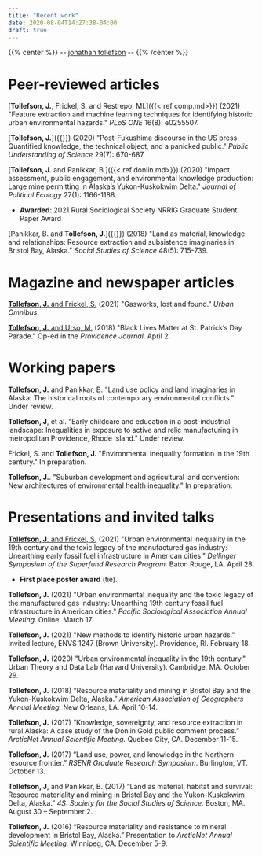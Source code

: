 ```yaml
---
title: "Recent work"
date: 2020-08-04T14:27:38-04:00
draft: true
---
```

{{% center %}}
-- [jonathan tollefson](/) --
{{% /center %}}


# Peer-reviewed articles
[**Tollefson, J.**, Frickel, S. and Restrepo, MI.]({{< ref comp.md>}}) (2021) "Feature extraction and machine learning techniques for identifying historic urban environmental hazards." _PLoS ONE_ 16(8): e0255507.

[**Tollefson, J.**]({{<ref fukushima_paper.md>}}) (2020) "Post-Fukushima discourse in the US press: Quantified knowledge, the technical object, and a panicked public." _Public Understanding of Science_ 29(7): 670-687.

[**Tollefson, J.** and Panikkar, B.]({{< ref donlin.md>}}) (2020) "Impact assessment, public engagement, and environmental knowledge production: Large mine permitting in Alaska’s Yukon-Kuskokwim Delta." _Journal of Political Ecology_ 27(1): 1166-1188.
- **Awarded**: 2021 Rural Sociological Society NRRIG Graduate Student Paper Award

[Panikkar, B. and **Tollefson, J.**]({{<ref pebble.md>}}) (2018) "Land as material, knowledge and relationships: Resource extraction and subsistence imaginaries in Bristol Bay, Alaska." _Social Studies of Science_ 48(5): 715-739.

# Magazine and newspaper articles
<a href="https://urbanomnibus.net/2021/07/gasworks-lost-and-found/" target="_blank"><b>Tollefson, J.</b> and Frickel, S.</a> (2021) "Gasworks, lost and found." *Urban Omnibus*.

[**Tollefson, J.** and Urso, M.](https://www.providencejournal.com/article/20160402/OPINION/160409917) (2018) "Black Lives Matter at St. Patrick’s Day Parade." Op-ed in the *Providence Journal*. April 2.

# Working papers
**Tollefson, J.** and Panikkar, B. "Land use policy and land imaginaries in Alaska: The historical roots of contemporary environmental conflicts." Under review.

**Tollefson, J**, et al. "Early childcare and education in a post-industrial landscape: Inequalities in exposure to active and relic manufacturing in metropolitan Providence, Rhode Island." Under review.

Frickel, S. and **Tollefson, J.** "Environmental inequality formation in the 19th century." In preparation.

**Tollefson, J.**. "Suburban development and agricultural land conversion: New architectures of environmental health inequality." In preparation.

# Presentations and invited talks
<a href="https://lsusrp2021-lsu.ipostersessions.com/?s=85-87-CA-70-48-37-06-34-A4-B1-54-61-88-8F-CE-FC" target="_blank" rel="noopener"><b>Tollefson, J.</b> and Frickel, S.</a> (2021) "Urban environmental inequality in the 19th century and the toxic legacy of the manufactured gas industry: Unearthing early fossil fuel infrastructure in American cities." _Dellinger Symposium of the Superfund Research Program._ Baton Rouge, LA. April 28.
- **First place poster award** (tie).

**Tollefson, J.** (2021) "Urban environmental inequality and the toxic legacy of the manufactured gas industry: Unearthing 19th century fossil fuel infrastructure in American cities." _Pacific Sociological Association Annual Meeting._ Online. March 17.

**Tollefson, J.** (2021) "New methods to identify historic urban hazards." Invited lecture, ENVS 1247 (Brown University). Providence, RI. February 18.

**Tollefson, J.** (2020) "Urban environmental inequality in the 19th century." Urban Theory and Data Lab (Harvard University). Cambridge, MA. October 29.

**Tollefson, J.** (2018) “Resource materiality and mining in Bristol Bay and the Yukon-Kuskokwim Delta, Alaska.” _American Association of Geographers Annual Meeting._ New Orleans, LA. April 10-14.

**Tollefson, J.** (2017) “Knowledge, sovereignty, and resource extraction in rural Alaska: A case study of the Donlin Gold public comment process.” _ArcticNet Annual Scientific Meeting._ Quebec City, CA. December 11-15.

**Tollefson, J.** (2017) “Land use, power, and knowledge in the Northern resource frontier.” _RSENR Graduate Research Symposium_. Burlington, VT. October 13.

**Tollefson, J**, and Panikkar, B. (2017) “Land as material, habitat and survival: Resource materiality and mining in Bristol Bay and the Yukon-Kuskokwim Delta, Alaska.” _4S: Society for the Social Studies of Science._ Boston, MA. August 30 – September 2.

**Tollefson, J.** (2016) “Resource materiality and resistance to mineral development in Bristol Bay, Alaska.” Presentation to _ArcticNet Annual Scientific Meeting._ Winnipeg, CA. December 5-9.
